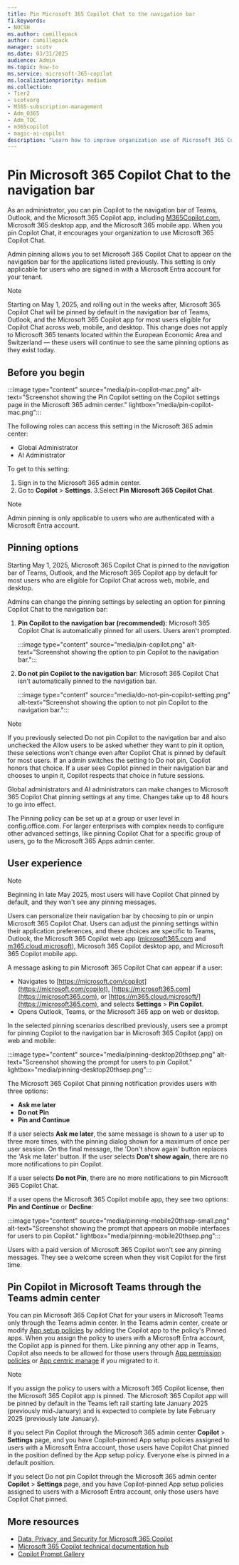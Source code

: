 ```yaml
---
title: Pin Microsoft 365 Copilot Chat to the navigation bar
f1.keywords:
- NOCSH
ms.author: camillepack
author: camillepack
manager: scotv
ms.date: 03/31/2025
audience: Admin
ms.topic: how-to
ms.service: microsoft-365-copilot
ms.localizationpriority: medium
ms.collection: 
- Tier2
- scotvorg
- M365-subscription-management 
- Adm_O365
- Adm_TOC
- m365copilot
- magic-ai-copilot
description: "Learn how to improve organization use of Microsoft 365 Copilot Chat by pinning it to the navigation bar in Teams, Outlook, and the Microsoft 365 Copilot app."
---
```


# Pin Microsoft 365 Copilot Chat to the navigation bar

As an administrator, you can pin Copilot to the navigation bar of Teams, Outlook, and the Microsoft 365 Copilot app, including [M365Copilot.com](https://M365Copilot.com), Microsoft 365 desktop app, and the Microsoft 365 mobile app. When you pin Copilot Chat, it encourages your organization to use Microsoft 365 Copilot Chat.

Admin pinning allows you to set Microsoft 365 Copilot Chat to appear on the navigation bar for the applications listed previously. This setting is only applicable for users who are signed in with a Microsoft Entra account for your tenant.

>[!NOTE]
> Starting on May 1, 2025, and rolling out in the weeks after, Microsoft 365 Copilot Chat will be pinned by default in the navigation bar of Teams, Outlook, and the Microsoft 365 Copilot app for most users eligible for Copilot Chat across web, mobile, and desktop. This change does not apply to Microsoft 365 tenants located within the European Economic Area and Switzerland — these users will continue to see the same pinning options as they exist today.

## Before you begin

:::image type="content" source="media/pin-copilot-mac.png" alt-text="Screenshot showing the Pin Copilot setting on the Copilot settings page in the Microsoft 365 admin center." lightbox="media/pin-copilot-mac.png":::

The following roles can access this setting in the Microsoft 365 admin center:

- Global Administrator
- AI Administrator

To get to this setting:

1. Sign in to the Microsoft 365 admin center.
2. Go to **Copilot** > **Settings**.
3.Select **Pin Microsoft 365 Copilot Chat**.

> [!NOTE]
> Admin pinning is only applicable to users who are authenticated with a Microsoft Entra account.

## Pinning options

Starting May 1, 2025, Microsoft 365 Copilot Chat is pinned to the navigation bar of Teams, Outlook, and the Microsoft 365 Copilot app by default for most users who are eligible for Copilot Chat across web, mobile, and desktop.

Admins can change the pinning settings by selecting an option for pinning Copilot Chat to the navigation bar:

1. **Pin Copilot to the navigation bar (recommended)**: Microsoft 365 Copilot Chat is automatically pinned for all users. Users aren't prompted.

    :::image type="content" source="media/pin-copilot.png" alt-text="Screenshot showing the option to pin Copilot to the navigation bar.":::

2. **Do not pin Copilot to the navigation bar**: Microsoft 365 Copilot Chat isn't automatically pinned to the navigation bar.

    :::image type="content" source="media/do-not-pin-copilot-setting.png" alt-text="Screenshot showing the option to not pin Copilot to the navigation bar.":::

> [!NOTE]
> If you previously selected Do not pin Copilot to the navigation bar and also unchecked the Allow users to be asked whether they want to pin it option, these selections won’t change even after Copilot Chat is pinned by default for most users.
> If an admin switches the setting to Do not pin, Copilot honors that choice. If a user sees Copilot pinned in their navigation bar and chooses to unpin it, Copilot respects that choice in future sessions.  

Global administrators and AI administrators can make changes to Microsoft 365 Copilot Chat pinning settings at any time. Changes take up to 48 hours to go into effect.

The Pinning policy can be set up at a group or user level in config.office.com. For larger enterprises with complex needs to configure other advanced settings, like pinning Copilot Chat for a specific group of users, go to the Microsoft 365 Apps admin center.

## User experience

>[!NOTE]
> Beginning in late May 2025, most users will have Copilot Chat pinned by default, and they won't see any pinning messages.

Users can personalize their navigation bar by choosing to pin or unpin Microsoft 365 Copilot Chat. Users can adjust the pinning settings within their application preferences, and these choices are specific to Teams, Outlook, the Microsoft 365 Copilot web app ([microsoft365.com](https://M365Copilot.com) and [m365.cloud.microsoft](https://m365.cloud.microsoft/)), Microsoft 365 Copilot desktop app, and Microsoft 365 Copilot mobile app.

A message asking to pin Microsoft 365 Copilot Chat can appear if a user:

- Navigates to [https://microsoft.com/copilot](https://microsoft.com/copilot), [https://microsoft365.com](https://microsoft365.com), or [https://m365.cloud.microsoft/](https://microsoft365.com), and selects **Settings** > **Pin Copilot**.  
- Opens Outlook, Teams, or the Microsoft 365 app on web or desktop.

In the selected pinning scenarios described previously, users see a prompt for pinning Copilot to the navigation bar in Microsoft 365 Copilot (app) on web and mobile:

:::image type="content" source="media/pinning-desktop20thsep.png" alt-text="Screenshot showing the prompt for users to pin Copilot." lightbox="media/pinning-desktop20thsep.png":::

The Microsoft 365 Copilot Chat pinning notification provides users with three options:

- **Ask me later**
- **Do not Pin**
- **Pin and Continue**

If a user selects **Ask me later**, the same message is shown to a user up to three more times, with the pinning dialog shown for a maximum of once per user session. On the final message, the 'Don't show again' button replaces the 'Ask me later' button. If the user selects **Don't show again**, there are no more notifications to pin Copilot.  

If a user selects **Do not Pin**, there are no more notifications to pin Microsoft 365 Copilot Chat.

If a user opens the Microsoft 365 Copilot mobile app, they see two options: **Pin and Continue** or **Decline**:

:::image type="content" source="media/pinning-mobile20thsep-small.png" alt-text="Screenshot showing the prompt that appears on mobile interfaces for users to pin Copilot." lightbox="media/pinning-mobile20thsep.png":::

Users with a paid version of Microsoft 365 Copilot won't see any pinning messages. They see a welcome screen when they visit Copilot for the first time.

## Pin Copilot in Microsoft Teams through the Teams admin center

You can pin Microsoft 365 Copilot Chat for your users in Microsoft Teams only through the Teams admin center. In the Teams admin center, create or modify [App setup policies](/microsoftteams/teams-app-setup-policies#pin-apps) by adding the Copilot app to the policy's Pinned apps. When you assign the policy to users with a Microsoft Entra account, the Copilot app is pinned for them. Like pinning any other app in Teams, Copilot also needs to be allowed for those users through [App permission policies](/microsoftteams/teams-app-permission-policies) or [App centric manage](/microsoftteams/app-centric-management) if you migrated to it.

> [!NOTE]
> If you assign the policy to users with a Microsoft 365 Copilot license, then the Microsoft 365 Copilot app is pinned. The Microsoft 365 Copilot app will be pinned by default in the Teams left rail starting late January 2025 (previously mid-January) and is expected to complete by late February 2025 (previously late January).

If you select Pin Copilot through the Microsoft 365 admin center **Copilot** > **Settings** page, and you have Copilot-pinned App setup policies assigned to users with a Microsoft Entra account, those users have Copilot Chat pinned in the position defined by the App setup policy. Everyone else is pinned in a default position.

If you select Do not pin Copilot through the Microsoft 365 admin center **Copilot** > **Settings** page, and you have Copilot-pinned App setup policies assigned to users with a Microsoft Entra account, only those users have Copilot Chat pinned.

## More resources

- [Data, Privacy, and Security for Microsoft 365 Copilot](microsoft-365-copilot-privacy.md)
- [Microsoft 365 Copilot technical documentation hub](index.yml)
- [Copilot Prompt Gallery](https://copilot.cloud.microsoft/prompts)
